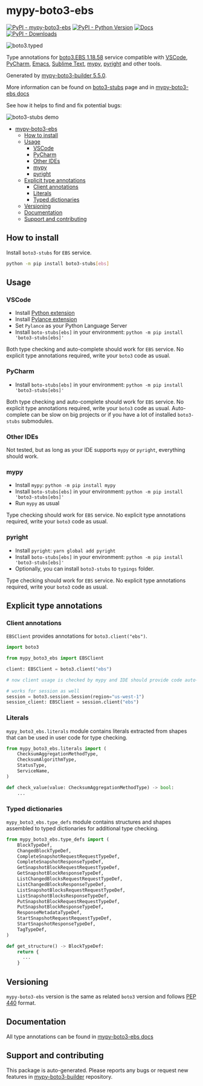 <a id="mypy-boto3-ebs"></a>

# mypy-boto3-ebs

[![PyPI - mypy-boto3-ebs](https://img.shields.io/pypi/v/mypy-boto3-ebs.svg?color=blue)](https://pypi.org/project/mypy-boto3-ebs)
[![PyPI - Python Version](https://img.shields.io/pypi/pyversions/mypy-boto3-ebs.svg?color=blue)](https://pypi.org/project/mypy-boto3-ebs)
[![Docs](https://img.shields.io/readthedocs/mypy-boto3-builder.svg?color=blue)](https://mypy-boto3-builder.readthedocs.io/)
[![PyPI - Downloads](https://img.shields.io/pypi/dw/mypy-boto3-ebs?color=blue)](https://pypistats.org/packages/mypy-boto3-ebs)

![boto3.typed](https://github.com/vemel/mypy_boto3_builder/raw/master/logo.png)

Type annotations for
[boto3.EBS 1.18.58](https://boto3.amazonaws.com/v1/documentation/api/1.18.58/reference/services/ebs.html#EBS)
service compatible with [VSCode](https://code.visualstudio.com/),
[PyCharm](https://www.jetbrains.com/pycharm/),
[Emacs](https://www.gnu.org/software/emacs/),
[Sublime Text](https://www.sublimetext.com/),
[mypy](https://github.com/python/mypy),
[pyright](https://github.com/microsoft/pyright) and other tools.

Generated by
[mypy-boto3-builder 5.5.0](https://github.com/vemel/mypy_boto3_builder).

More information can be found on
[boto3-stubs](https://pypi.org/project/boto3-stubs/) page and in
[mypy-boto3-ebs docs](https://vemel.github.io/boto3_stubs_docs/mypy_boto3_ebs/)

See how it helps to find and fix potential bugs:

![boto3-stubs demo](https://github.com/vemel/mypy_boto3_builder/raw/master/demo.gif)

- [mypy-boto3-ebs](#mypy-boto3-ebs)
  - [How to install](#how-to-install)
  - [Usage](#usage)
    - [VSCode](#vscode)
    - [PyCharm](#pycharm)
    - [Other IDEs](#other-ides)
    - [mypy](#mypy)
    - [pyright](#pyright)
  - [Explicit type annotations](#explicit-type-annotations)
    - [Client annotations](#client-annotations)
    - [Literals](#literals)
    - [Typed dictionaries](#typed-dictionaries)
  - [Versioning](#versioning)
  - [Documentation](#documentation)
  - [Support and contributing](#support-and-contributing)

<a id="how-to-install"></a>

## How to install

Install `boto3-stubs` for `EBS` service.

```bash
python -m pip install boto3-stubs[ebs]
```

<a id="usage"></a>

## Usage

<a id="vscode"></a>

### VSCode

- Install
  [Python extension](https://marketplace.visualstudio.com/items?itemName=ms-python.python)
- Install
  [Pylance extension](https://marketplace.visualstudio.com/items?itemName=ms-python.vscode-pylance)
- Set `Pylance` as your Python Language Server
- Install `boto-stubs[ebs]` in your environment:
  `python -m pip install 'boto3-stubs[ebs]'`

Both type checking and auto-complete should work for `EBS` service. No explicit
type annotations required, write your `boto3` code as usual.

<a id="pycharm"></a>

### PyCharm

- Install `boto-stubs[ebs]` in your environment:
  `python -m pip install 'boto3-stubs[ebs]'`

Both type checking and auto-complete should work for `EBS` service. No explicit
type annotations required, write your `boto3` code as usual. Auto-complete can
be slow on big projects or if you have a lot of installed `boto3-stubs`
submodules.

<a id="other-ides"></a>

### Other IDEs

Not tested, but as long as your IDE supports `mypy` or `pyright`, everything
should work.

<a id="mypy"></a>

### mypy

- Install `mypy`: `python -m pip install mypy`
- Install `boto-stubs[ebs]` in your environment:
  `python -m pip install 'boto3-stubs[ebs]'`
- Run `mypy` as usual

Type checking should work for `EBS` service. No explicit type annotations
required, write your `boto3` code as usual.

<a id="pyright"></a>

### pyright

- Install `pyright`: `yarn global add pyright`
- Install `boto-stubs[ebs]` in your environment:
  `python -m pip install 'boto3-stubs[ebs]'`
- Optionally, you can install `boto3-stubs` to `typings` folder.

Type checking should work for `EBS` service. No explicit type annotations
required, write your `boto3` code as usual.

<a id="explicit-type-annotations"></a>

## Explicit type annotations

<a id="client-annotations"></a>

### Client annotations

`EBSClient` provides annotations for `boto3.client("ebs")`.

```python
import boto3

from mypy_boto3_ebs import EBSClient

client: EBSClient = boto3.client("ebs")

# now client usage is checked by mypy and IDE should provide code auto-complete

# works for session as well
session = boto3.session.Session(region="us-west-1")
session_client: EBSClient = session.client("ebs")
```

<a id="literals"></a>

### Literals

`mypy_boto3_ebs.literals` module contains literals extracted from shapes that
can be used in user code for type checking.

```python
from mypy_boto3_ebs.literals import (
    ChecksumAggregationMethodType,
    ChecksumAlgorithmType,
    StatusType,
    ServiceName,
)

def check_value(value: ChecksumAggregationMethodType) -> bool:
    ...
```

<a id="typed-dictionaries"></a>

### Typed dictionaries

`mypy_boto3_ebs.type_defs` module contains structures and shapes assembled to
typed dictionaries for additional type checking.

```python
from mypy_boto3_ebs.type_defs import (
    BlockTypeDef,
    ChangedBlockTypeDef,
    CompleteSnapshotRequestRequestTypeDef,
    CompleteSnapshotResponseTypeDef,
    GetSnapshotBlockRequestRequestTypeDef,
    GetSnapshotBlockResponseTypeDef,
    ListChangedBlocksRequestRequestTypeDef,
    ListChangedBlocksResponseTypeDef,
    ListSnapshotBlocksRequestRequestTypeDef,
    ListSnapshotBlocksResponseTypeDef,
    PutSnapshotBlockRequestRequestTypeDef,
    PutSnapshotBlockResponseTypeDef,
    ResponseMetadataTypeDef,
    StartSnapshotRequestRequestTypeDef,
    StartSnapshotResponseTypeDef,
    TagTypeDef,
)

def get_structure() -> BlockTypeDef:
    return {
      ...
    }
```

<a id="versioning"></a>

## Versioning

`mypy-boto3-ebs` version is the same as related `boto3` version and follows
[PEP 440](https://www.python.org/dev/peps/pep-0440/) format.

<a id="documentation"></a>

## Documentation

All type annotations can be found in
[mypy-boto3-ebs docs](https://vemel.github.io/boto3_stubs_docs/mypy_boto3_ebs/)

<a id="support-and-contributing"></a>

## Support and contributing

This package is auto-generated. Please reports any bugs or request new features
in [mypy-boto3-builder](https://github.com/vemel/mypy_boto3_builder/issues/)
repository.
